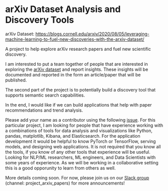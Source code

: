 # arXiv Dataset Analysis and Discovery Tools 

arXiv Dataset: https://blogs.cornell.edu/arxiv/2020/08/05/leveraging-machine-learning-to-fuel-new-discoveries-with-the-arxiv-dataset/

A project to help explore arXiv research papers and fuel new scientific discovery.

I am interested to put a team together of people that are interested in exploring the [arXiv dataset](https://www.kaggle.com/Cornell-University/arxiv) and report insights. These insights will be documented and reported in the form an article/paper that will be published.

The second part of the project is to potentially build a discovery tool that supports semantic search capabilities.

In the end, I would like if we can build applications that help with paper recommendations and trend analysis. 

Please add your name as a contributor using the following [issue](https://github.com/dair-ai/arxiv_analysis/issues/1). For this particular project, I am looking for people that have experience working with a combinations of tools for data analysis and visualizations like Python, pandas, matplotlib, Kibana, and Elasticsearch. For the application development it would be helpful to know PyTorch or TensorFlow, serving models, and designing web applications. It is not required that you know all the tools, if you know of any other tools that experience will be useful. Looking for NLP/ML researchers, ML engineers, and Data Scientists with some years of experience. As we will be working in a collaborative setting this is a good opporunity to learn from others as well. 

More details coming soon. For now, please join us on our [Slack group](https://dairai.slack.com/join/shared_invite/zt-dv2dwzj7-F9HT047jIGkunNKv88lQ~g#/) (channel: project_arxiv_papers) for more announcements!
